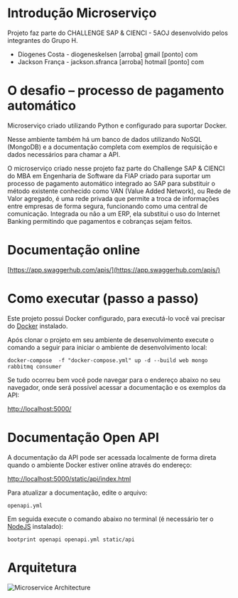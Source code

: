 # Introdução Microserviço

Projeto faz parte do CHALLENGE SAP & CIENCI - 5AOJ desenvolvido pelos integrantes do Grupo H.

- Diogenes Costa - diogeneskelsen [arroba] gmail [ponto] com
- Jackson França - jackson.sfranca [arroba] hotmail [ponto] com

# O desafio – processo de pagamento automático

Microserviço criado utilizando Python e configurado para suportar Docker. 

Nesse ambiente também há um banco de dados utilizando NoSQL (MongoDB) e a documentação completa com  exemplos de requisição e dados necessários para chamar a API. 

O microserviço criado nesse projeto faz parte do Challenge SAP & CIENCI do MBA em Engenharia de Software da FIAP criado para suportar um processo de pagamento automático integrado ao SAP para substituir o método existente conhecido como VAN (Value Added Network), ou Rede de Valor agregado, é uma rede privada que permite a troca de informações entre empresas de forma segura, funcionando como uma central de comunicação. Integrada ou não a um ERP, ela substitui o uso do Internet Banking permitindo que pagamentos e cobranças sejam feitos.

# Documentação online

[https://app.swaggerhub.com/apis/](https://app.swaggerhub.com/apis/)

# Como executar (passo a passo)

Este projeto possui Docker configurado, para executá-lo você vai precisar do [Docker](https://www.docker.com/) instalado.

Após clonar o projeto em seu ambiente de desenvolvimento execute o comando a seguir para iniciar o ambiente de desenvolvimento local:

``` docker-compose  -f "docker-compose.yml" up -d --build web mongo rabbitmq consumer  ```

Se tudo ocorreu bem você pode navegar para o endereço abaixo no seu navegador, onde será possível acessar a documentação e os exemplos da API:

[http://localhost:5000/](http://localhost:5000/)

# Documentação Open API

A documentação da API pode ser acessada localmente de forma direta quando o ambiente Docker estiver online através do endereço: 

[http://localhost:5000/static/api/index.html](http://localhost:5000/static/api/index.html)

Para atualizar a documentação, edite o arquivo:

```openapi.yml```

Em seguida execute o comando abaixo no terminal (é necessário ter o [NodeJS](https://nodejs.org/en/) instalado):

```bootprint openapi openapi.yml static/api```

# Arquitetura

![Microservice Architecture](https://github.com/fase-5-grupo-h/challenge-sap-cienci/blob/main/backend/static/architecture.jpg?raw=true)
